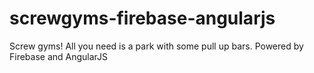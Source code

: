 screwgyms-firebase-angularjs
============================

Screw gyms! All you need is a park with some pull up bars. Powered by Firebase and AngularJS

